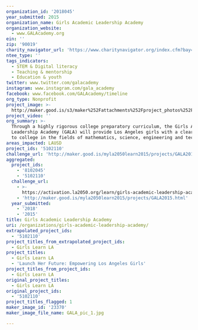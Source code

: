 ```yaml
---
organization_id: '2018045'
year_submitted: 2015
organization_name: Girls Academic Leadership Academy
organization_website:
  - www.GALAcademy.org
ein: ''
zip: '90019'
charity_navigator_url: 'https://www.charitynavigator.org/index.cfm?bay=search.profile&ein='
ntee_type: ''
tags_indicators:
  - STEM & Digital literacy
  - Teaching & mentorship
  - Education & youth
twitter: www.twitter.com/galacademy
instagram: www.instagram.com/gala_academy
facebook: www.facebook.com/GALAcademy/timeline
org_type: Nonprofit
project_image: >-
  http://maker.good.is/s3/maker%252Fattachments%252Fproject_photos%252Fimages%252F23370%252Fdisplay%252FGALA_pic_1.jpg=c570x385
project_video: ''
org_summary: >-
  Through a highly rigorous college preparatory curriculum, the Girls Academic
  Leadership Academy (GALA) will provide Los Angeles girls with a clear pathway
  to college in the fields of mathematics, science, engineering and technology.
areas_impacted: LAUSD
project_ids: '5102110'
challenge_url: 'http://maker.good.is/myla2050learn2015/projects/GALA2015.html'
aggregated:
  project_ids:
    - '8102045'
    - '5102110'
  challenge_url:
    - >-
      https://activation.la2050.org/learn/girls-academic-leadership-academy-gala/
    - 'http://maker.good.is/myla2050learn2015/projects/GALA2015.html'
  year_submitted:
    - '2018'
    - '2015'
title: Girls Academic Leadership Academy
uri: /organizations/girls-academic-leadership-academy/
extrapolated_project_ids:
  - '5102110'
project_titles_from_extrapolated_project_ids:
  - Girls Learn LA
project_titles:
  - Girls Learn LA
  - 'Launch Her Future: Empowering Los Angeles Girls'
project_titles_from_project_ids:
  - Girls Learn LA
original_project_titles:
  - Girls Learn LA
original_project_ids:
  - '5102110'
project_titles_flagged: 1
maker_image_id: '23370'
maker_image_file_name: GALA_pic_1.jpg

---
```

